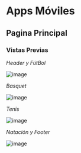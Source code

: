 # Apps Móviles

## Pagina Principal 

### Vistas Previas

_Header y FútBol_

![image](https://user-images.githubusercontent.com/63667971/133182179-a1c48ba5-09fa-4f52-93aa-35eaf42f6d44.png)

_Basquet_

![image](https://user-images.githubusercontent.com/63667971/133182038-6ff67916-3494-4467-9339-65871c55ade0.png)

_Tenis_

![image](https://user-images.githubusercontent.com/63667971/133182094-8081f5d1-bb60-4396-b2be-a32677a69a8b.png)

_Natación y Footer_

![image](https://user-images.githubusercontent.com/63667971/133182135-9750903d-c429-4df4-8125-9c112609efb0.png)

